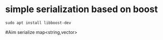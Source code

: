 # simple serialization based on boost

```
sudo apt install libboost-dev
```

#Aim 
serialize map<string,vector<int>>